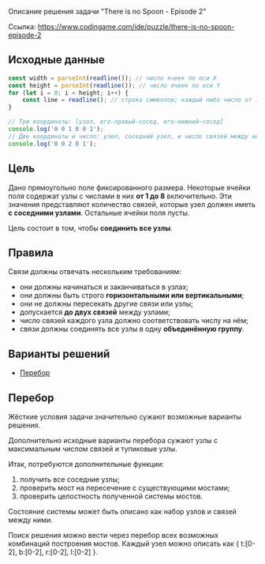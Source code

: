 ﻿Описание решения задачи "There is no Spoon - Episode 2"

Ссылка: https://www.codingame.com/ide/puzzle/there-is-no-spoon-episode-2

## Исходные данные

```JavaScript
const width = parseInt(readline()); // число ячеек по оси X 
const height = parseInt(readline()); // число ячеек по оси Y
for (let i = 0; i < height; i++) {
    const line = readline(); // строка символов; каждый либо число от 1 до 8, либо '.'
}

// Три координаты: [узел, его-правый-сосед, его-нижний-сосед]
console.log('0 0 1 0 0 1');
// Две координаты и число: узел, соседний узел, и число связей между ними.
console.log('0 0 2 0 1');
```

## Цель

Дано прямоугольно поле фиксированного размера. Некоторые ячейки поля
содержат узлы с числами в них **от 1 до 8** включительно. Эти значения
представляют количество связей, которые узел должен иметь **с соседними
узлами**. Остальные ячейки поля пусты.

Цель состоит в том, чтобы **соединить все узлы**.

## Правила

Связи должны отвечать нескольким требованиям:
 - они должны начинаться и заканчиваться в узлах;
 - они должны быть строго **горизонтальными или вертикальными**;
 - они не должны пересекать другие связи или узлы;
 - допускается **до двух связей** между узлами;
 - число связей каждого узла должно соответствовать числу на нём;
 - связи должны соединять все узлы в одну **объединённую группу**.

## Варианты решений

- [Перебор](#brute-force)

## Перебор

Жёсткие условия задачи значительно сужают возможные варианты решения.

Дополнительно исходные варианты перебора сужают узлы с максимальным числом связей и тупиковые узлы.

Итак, потребуются дополнительные функции:
1) получить все соседние узлы;
2) проверить мост на пересечение с существующими мостами;
3) проверить целостность полученной системы мостов.

Состояние системы может быть описано как набор узлов и связей между ними.

Поиск решения можно вести через перебор всех возможных комбинаций построения мостов.
Каждый узел можно описать как { t:[0-2], b:[0-2], r:[0-2], l:[0-2] }.